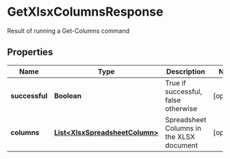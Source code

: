 

# GetXlsxColumnsResponse

Result of running a Get-Columns command
## Properties

Name | Type | Description | Notes
------------ | ------------- | ------------- | -------------
**successful** | **Boolean** | True if successful, false otherwise |  [optional]
**columns** | [**List&lt;XlsxSpreadsheetColumn&gt;**](XlsxSpreadsheetColumn.md) | Spreadsheet Columns in the XLSX document |  [optional]



